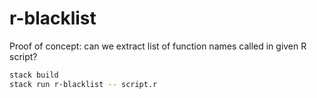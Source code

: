 # r-blacklist

Proof of concept: can we extract list of function names called in given R script?

```bash
stack build
stack run r-blacklist -- script.r
```
